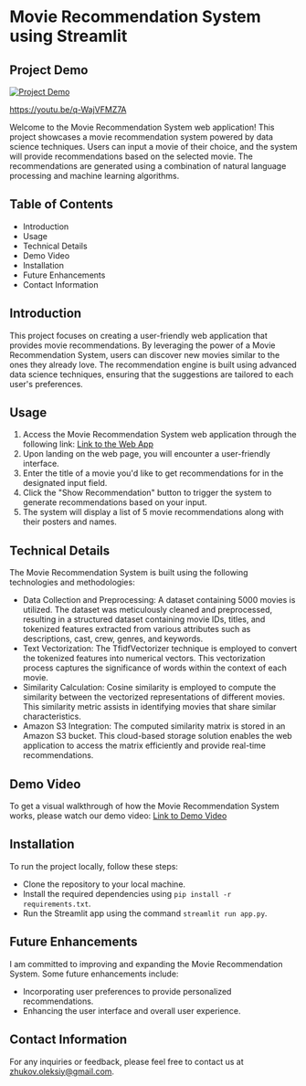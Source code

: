 # Movie Recommendation System using Streamlit

## Project Demo

<a href="https://youtu.be/q-WajVFMZ7A"><img src="https://github.com/Oleksiy-Zhukov/MovieRS-Project/assets/75014961/336f2168-c99d-4a46-bddc-936477f7ceea" alt="Project Demo"></a>

https://youtu.be/q-WajVFMZ7A

Welcome to the Movie Recommendation System web application! This project showcases a movie recommendation system powered by data science techniques. Users can input a movie of their choice, and the system will provide recommendations based on the selected movie. The recommendations are generated using a combination of natural language processing and machine learning algorithms.

## Table of Contents
* Introduction
* Usage
* Technical Details
* Demo Video
* Installation
* Future Enhancements
* Contact Information

## Introduction
This project focuses on creating a user-friendly web application that provides movie recommendations. By leveraging the power of a Movie Recommendation System, users can discover new movies similar to the ones they already love. The recommendation engine is built using advanced data science techniques, ensuring that the suggestions are tailored to each user's preferences.

## Usage
1. Access the Movie Recommendation System web application through the following link: [Link to the Web App](https://recommendmovie.streamlit.app/)
2. Upon landing on the web page, you will encounter a user-friendly interface.
3. Enter the title of a movie you'd like to get recommendations for in the designated input field.
4. Click the "Show Recommendation" button to trigger the system to generate recommendations based on your input.
5. The system will display a list of 5 movie recommendations along with their posters and names.

## Technical Details
The Movie Recommendation System is built using the following technologies and methodologies:

* Data Collection and Preprocessing: A dataset containing 5000 movies is utilized. The dataset was meticulously cleaned and preprocessed, resulting in a structured dataset containing movie IDs, titles, and tokenized features extracted from various attributes such as descriptions, cast, crew, genres, and keywords.
* Text Vectorization: The TfidfVectorizer technique is employed to convert the tokenized features into numerical vectors. This vectorization process captures the significance of words within the context of each movie.
* Similarity Calculation: Cosine similarity is employed to compute the similarity between the vectorized representations of different movies. This similarity metric assists in identifying movies that share similar characteristics.
* Amazon S3 Integration: The computed similarity matrix is stored in an Amazon S3 bucket. This cloud-based storage solution enables the web application to access the matrix efficiently and provide real-time recommendations.

## Demo Video
To get a visual walkthrough of how the Movie Recommendation System works, please watch our demo video: [Link to Demo Video](https://youtu.be/q-WajVFMZ7A)

## Installation
To run the project locally, follow these steps:

* Clone the repository to your local machine.
* Install the required dependencies using `pip install -r requirements.txt`.
* Run the Streamlit app using the command `streamlit run app.py`.

## Future Enhancements
I am committed to improving and expanding the Movie Recommendation System. Some future enhancements include:

* Incorporating user preferences to provide personalized recommendations.
* Enhancing the user interface and overall user experience.

## Contact Information
For any inquiries or feedback, please feel free to contact us at zhukov.oleksiy@gmail.com.
